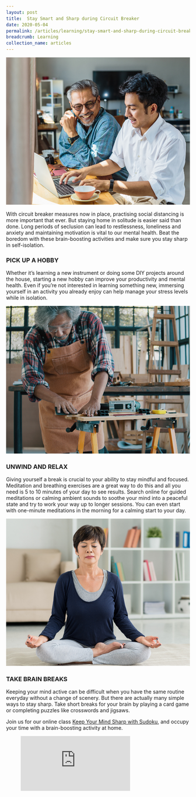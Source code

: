 ```yaml
---
layout: post
title:  Stay Smart and Sharp during Circuit Breaker
date: 2020-05-04
permalink: /articles/learning/stay-smart-and-sharp-during-circuit-breaker
breadcrumb: Learning
collection_name: articles
---
```

![Stay Smart and Sharp during Circuit Breaker](/images/content-articles/learning/stay-smart-and-sharp-during-circuit-breaker-img1.jpg)

With circuit breaker measures now in place, practising social distancing is more important that ever. But staying home in solitude is easier said than done. Long periods of seclusion can lead to restlessness, loneliness and anxiety and maintaining motivation is vital to our mental health. Beat the boredom with these brain-boosting activities and make sure you stay sharp in self-isolation. 

### PICK UP A HOBBY
Whether it’s learning a new instrument or doing some DIY projects around the house, starting a new hobby can improve your productivity and mental health. Even if you’re not interested in learning something new, immersing yourself in an activity you already enjoy can help manage your stress levels while in isolation.

![Stay Smart and Sharp during Circuit Breaker](/images/content-articles/learning/stay-smart-and-sharp-during-circuit-breaker-img2.jpg)

### UNWIND AND RELAX
Giving yourself a break is crucial to your ability to stay mindful and focused. Meditation and breathing exercises are a great way to do this and all you need is 5 to 10 minutes of your day to see results. Search online for guided meditations or calming ambient sounds to soothe your mind into a peaceful state and try to work your way up to longer sessions. You can even start with one-minute meditations in the morning for a calming start to your day.

![Stay Smart and Sharp during Circuit Breaker](/images/content-articles/learning/stay-smart-and-sharp-during-circuit-breaker-img3.jpg)

### TAKE BRAIN BREAKS
Keeping your mind active can be difficult when you have the same routine everyday without a change of scenery. But there are actually many simple ways to stay sharp. Take short breaks for your brain by playing a card game or completing puzzles like crosswords and jigsaws. 

Join us for our online class [Keep Your Mind Sharp with Sudoku](../../course-directory/lifelong-learning/#keepyourmindsharpwithsuduko), and occupy your time with a brain-boosting activity at home. 

<script async defer src="https://connect.facebook.net/en_US/sdk.js#xfbml=1&version=v3.2"></script>
<div class="fb-video"
    data-href="https://www.facebook.com/watch/?v=669740517154793"
    data-width="auto"
    data-show-captions="false">
</div>


<!-- blank line -->
<figure class="video_container">
  <iframe src="https://www.youtube.com/embed/enMumwvLAug" frameborder="0" allowfullscreen="true"> </iframe>
</figure>
<!-- blank line -->